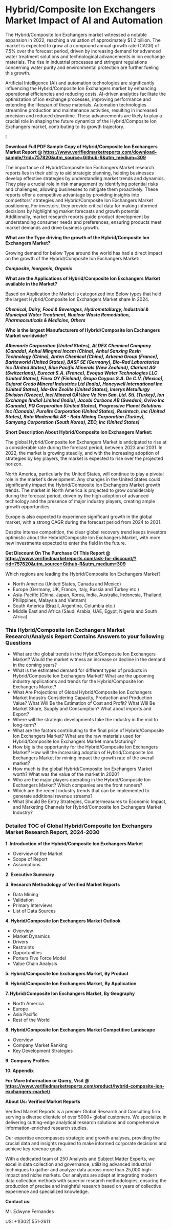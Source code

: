 <meta name="title" content="Global Hybrid/Composite Ion Exchangers Market Impact of AI and Automation"><meta name="description" content="The Hybrid/Composite Ion Exchangers market witnessed a notable expansion in 2022, reaching a valuation of approximately $1.2 billion. The market is expected to grow at"><meta name="title" content="Hybrid/Composite Ion Exchangers Market Size, Share, Scope, Trends, Growth, Opportunities, Analysis, Forecast"><h1>Hybrid/Composite Ion Exchangers Market Impact of AI and Automation</h1><p>The Hybrid/Composite Ion Exchangers market witnessed a notable expansion in 2022, reaching a valuation of approximately $1.2 billion. The market is expected to grow at a compound annual growth rate (CAGR) of 7.5% over the forecast period, driven by increasing demand for advanced water treatment solutions and technological advancements in ion exchange materials. The rise in industrial processes and stringent regulations concerning water purity and environmental protection are further fueling this growth.</p><p>Artificial Intelligence (AI) and automation technologies are significantly influencing the Hybrid/Composite Ion Exchangers market by enhancing operational efficiencies and reducing costs. AI-driven analytics facilitate the optimization of ion exchange processes, improving performance and extending the lifespan of these materials. Automation technologies streamline production and maintenance activities, resulting in increased precision and reduced downtime. These advancements are likely to play a crucial role in shaping the future dynamics of the Hybrid/Composite Ion Exchangers market, contributing to its growth trajectory.</p>t</p><p id="" class=""><strong>Download Full PDF Sample Copy of Hybrid/Composite Ion Exchangers Market Report @ <a href="https://www.verifiedmarketreports.com/download-sample/?rid=757820&utm_source=Github-R&utm_medium=309" target="_blank">https://www.verifiedmarketreports.com/download-sample/?rid=757820&utm_source=Github-R&utm_medium=309</a></strong></p><p>The importance of&nbsp;Hybrid/Composite Ion Exchangers Market research reports lies in their ability to aid strategic planning, helping businesses develop effective strategies by understanding market trends and dynamics. They play a crucial role in risk management by identifying potential risks and challenges, allowing businesses to mitigate them proactively. These reports offer a competitive advantage by providing insights into competitors' strategies and Hybrid/Composite Ion Exchangers Market positioning. For investors, they provide critical data for making informed decisions by highlighting market forecasts and growth potential. Additionally, market research reports guide product development by understanding consumer needs and preferences, ensuring products meet market demands and drive business growth.</p><p><strong>What are the&nbsp;Type driving the growth of the Hybrid/Composite Ion Exchangers Market?</strong></p><p id="" class="">Growing demand for below Type around the world has had a direct impact on the growth of the Hybrid/Composite Ion Exchangers Market:</p><em><strong>Composite, Inorganic, Organic</strong></em></p><strong>What are the&nbsp;Applications&nbsp;of Hybrid/Composite Ion Exchangers Market available in the Market?</strong></p><p id="" class="">Based on Application the Market is categorized into Below types that held the largest Hybrid/Composite Ion Exchangers Market share In 2024.</p><em><strong>Chemical, Dairy, Food & Beverages, Hydrometallurgy, Industrial & Municipal Water Treatment, Nuclear Waste Remediation, Pharmaceuticals & Medicine, Others</strong></em></p><strong>Who is the largest Manufacturers of Hybrid/Composite Ion Exchangers Market worldwide?</strong></p><p><em><strong>Albemarle Corporation (United States), ALDEX Chemical Company (Canada), Anhui Mingmei Incem (China), Anhui Sanxing Resin Technology (China), Anten Chemical (China), Arkema Group (France), Bariteworld (United States), BASF SE (Germany), Bio-Rad Laboratories Inc (United States), Blue Pacific Minerals (New Zealand), Clariant AG (Switzerland), Eurecat S.A. (France), Evoqua Water Technologies LLC (United States), Finex OY (Finland), Grupo Coypus S.A. De C.V. (Mexico), Gujarat Credo Mineral Industries Ltd (India), Honeywell International Inc (United States), Ida-Ore Zeolite (United States), Imerys Metallurgy Division (Greece), Incl Mineral GÃ¼bre Ve Yem San. Ltd. Sti. (Turkey), Ion Exchange (India) Limited (India), Jacobi Carbons AB (Sweden), Ovivo Inc (Canada), PQ Corporation (United States), Progressive Planet Solutions Inc (Canada), Purolite Corporation (United States), Resintech, Inc (United States), Rota Madencilik AS - Rota Mining Corporation (Turkey), Samyang Corporation (South Korea), ZEO, Inc (United States)</strong></em></p><p id="" class=""><strong>Short Description About Hybrid/Composite Ion Exchangers Market:</strong></p><p>The global Hybrid/Composite Ion Exchangers Market is anticipated to rise at a considerable rate during the forecast period, between 2023 and 2031. In 2022, the market is growing steadily, and with the increasing adoption of strategies by key players, the market is expected to rise over the projected horizon.</p><p>North America, particularly the United States, will continue to play a pivotal role in the market's development. Any changes in the United States could significantly impact the Hybrid/Composite Ion Exchangers Market growth trends. The market in North America is projected to grow considerably during the forecast period, driven by the high adoption of advanced technology and the presence of major industry players, creating ample growth opportunities.</p><p>Europe is also expected to experience significant growth in the global market, with a strong CAGR during the forecast period from 2024 to 2031.</p><p>Despite intense competition, the clear global recovery trend keeps investors optimistic about the Hybrid/Composite Ion Exchangers Market, with more new investments expected to enter the field in the future.</p><p id="" class=""><strong>Get Discount On The Purchase Of This Report @ <a href="https://www.verifiedmarketreports.com/ask-for-discount/?rid=757820&utm_source=Github-R&utm_medium=309" target="_blank">https://www.verifiedmarketreports.com/ask-for-discount/?rid=757820&utm_source=Github-R&utm_medium=309</a></strong></p>Which regions are leading the Hybrid/Composite Ion Exchangers Market?</p><ul><li>North America (United States, Canada and Mexico)</li><li>Europe (Germany, UK, France, Italy, Russia and Turkey etc.)</li><li>Asia-Pacific (China, Japan, Korea, India, Australia, Indonesia, Thailand, Philippines, Malaysia and Vietnam)</li><li>South America (Brazil, Argentina, Columbia etc.)</li><li>Middle East and Africa (Saudi Arabia, UAE, Egypt, Nigeria and South Africa)</li></ul><h3 id="" class="">This Hybrid/Composite Ion Exchangers Market Research/Analysis Report Contains Answers to your following Questions</h3><ul><li>What are the global trends in the Hybrid/Composite Ion Exchangers Market? Would the market witness an increase or decline in the demand in the coming years?</li><li>What is the estimated demand for different types of products in Hybrid/Composite Ion Exchangers Market? What are the upcoming industry applications and trends for the Hybrid/Composite Ion Exchangers Market?</li><li>What Are Projections of Global Hybrid/Composite Ion Exchangers Market Industry Considering Capacity, Production and Production Value? What Will Be the Estimation of Cost and Profit? What Will Be Market Share, Supply and Consumption? What about imports and Export?</li><li>Where will the strategic developments take the industry in the mid to long-term?</li><li>What are the factors contributing to the final price of Hybrid/Composite Ion Exchangers Market? What are the raw materials used for Hybrid/Composite Ion Exchangers Market manufacturing?</li><li>How big is the opportunity for the Hybrid/Composite Ion Exchangers Market? How will the increasing adoption of Hybrid/Composite Ion Exchangers Market for mining impact the growth rate of the overall market?</li><li>How much is the global Hybrid/Composite Ion Exchangers Market worth? What was the value of the market In 2020?</li><li>Who are the major players operating in the Hybrid/Composite Ion Exchangers Market? Which companies are the front runners?</li><li>Which are the recent industry trends that can be implemented to generate additional revenue streams?</li><li>What Should Be Entry Strategies, Countermeasures to Economic Impact, and Marketing Channels for Hybrid/Composite Ion Exchangers Market Industry?</li></ul><h3 id="" class="">Detailed TOC of Global Hybrid/Composite Ion Exchangers Market Research Report, 2024-2030</h3><p id="" class=""><strong>1. Introduction of the Hybrid/Composite Ion Exchangers Market</strong></p><ul><li>Overview of the Market</li><li>Scope of Report</li><li>Assumptions</li></ul><p id="" class=""><strong>2. Executive Summary</strong></p><p id="" class=""><strong>3. Research Methodology of Verified Market Reports</strong></p><ul><li>Data Mining</li><li>Validation</li><li>Primary Interviews</li><li>List of Data Sources</li></ul><p id="" class=""><strong>4. Hybrid/Composite Ion Exchangers Market Outlook</strong></p><ul><li>Overview</li><li>Market Dynamics</li><li>Drivers</li><li>Restraints</li><li>Opportunities</li><li>Porters Five Force Model</li><li>Value Chain Analysis</li></ul><p id="" class=""><strong>5. Hybrid/Composite Ion Exchangers Market, By Product</strong></p><p id="" class=""><strong>6. Hybrid/Composite Ion Exchangers Market, By Application</strong></p><p id="" class=""><strong>7. Hybrid/Composite Ion Exchangers Market, By Geography</strong></p><ul><li>North America</li><li>Europe</li><li>Asia Pacific</li><li>Rest of the World</li></ul><p id="" class=""><strong>8. Hybrid/Composite Ion Exchangers Market Competitive Landscape</strong></p><ul><li>Overview</li><li>Company Market Ranking</li><li>Key Development Strategies</li></ul><p id="" class=""><strong>9. Company Profiles</strong></p><p id="" class=""><strong>10. Appendix</strong></p><p id="" class=""><strong>For More Information or Query, Visit @ <a href="https://www.verifiedmarketreports.com/product/hybrid-composite-ion-exchangers-market/" target="_blank">https://www.verifiedmarketreports.com/product/hybrid-composite-ion-exchangers-market/</a></strong></p><p id="" class=""><strong>About Us: Verified Market Reports</strong></p><p id="" class="">Verified Market Reports is a premier Global Research and Consulting firm serving a diverse clientele of over 5000+ global customers. We specialize in delivering cutting-edge analytical research solutions and comprehensive information-enriched research studies.</p><p id="" class="">Our expertise encompasses strategic and growth analyses, providing the crucial data and insights required to make informed corporate decisions and achieve key revenue goals.</p><p id="" class="">With a dedicated team of 250 Analysts and Subject Matter Experts, we excel in data collection and governance, utilizing advanced industrial techniques to gather and analyze data across more than 25,000 high-impact and niche markets. Our analysts are adept at integrating modern data collection methods with superior research methodologies, ensuring the production of precise and insightful research based on years of collective experience and specialized knowledge.</p><p id="" class=""><strong>Contact us:</strong></p><p id="" class="">Mr. Edwyne Fernandes</p><p id="" class="">US: +1(302) 551-2611</p>